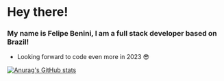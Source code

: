 # Hey there!

### My name is Felipe Benini, I am a full stack developer based on Brazil!
- Looking forward to code even more in 2023 😎

[![Anurag's GitHub stats](https://github-readme-stats.vercel.app/api?username=felbenini)](https://github.com/felbenini/github-readme-stats)
